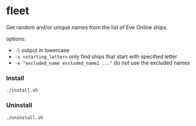 # fleet

Get random and/or unique names from the list of Eve Online ships.

options:
* `-l` output in lowercase
* `-s <starting_letter>` only find ships that start with specified letter
* `-e "excluded_name excluded_name2 ..."` do not use the excluded names

### Install

```./install.sh```

### Uninstall

```./uninstall.sh```
